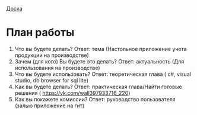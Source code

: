 [Доска]([https://ru.yougile.com/team/b05b598eab42/%D0%9F%D1%80%D0%B8%D0%BC%D0%B5%D1%80-%D0%BF%D1%80%D0%BE%D0%B5%D0%BA%D1%82%D0%B0/Diplom](https://ru.yougile.com/board/e80e90le4w5g))

# План работы
1. Что вы будете делать? Ответ: тема (Настольное приложение учета продукции на производстве)
2. Зачем (для кого) Вы будете это делать? Ответ: актуальность (Для использования на производстве)
3. Что вы будете использовать? Ответ: теоретическая глава ( c#, visual studio, db browser for sql lite)
4. Как вы будете делать? Ответ: практическая глава/Найти готовые решения  ( https://vk.com/wall397933716_220)                  
5. Как вы покажете комиссии? Ответ: руководство пользователя (залью приложение на гит)

